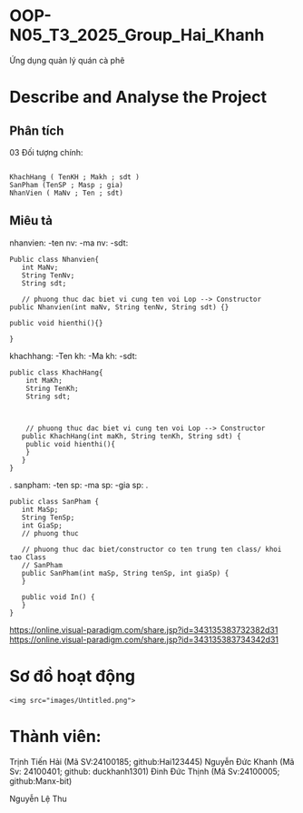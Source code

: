 # OOP-N05_T3_2025_Group_Hai_Khanh

Ứng dụng quản lý quán cà phê

# Describe and Analyse the Project 

## Phân tích

03 Đối tượng chính:

```

KhachHang ( TenKH ; Makh ; sdt )
SanPham (TenSP ; Masp ; gia)
NhanVien ( MaNv ; Ten ; sdt)

```

## Miêu tả
nhanvien: 
 -ten nv:
 -ma nv:
 -sdt:

 ```
 Public class Nhanvien{
    int MaNv;
    String TenNv;
    String sdt;

    // phuong thuc dac biet vi cung ten voi Lop --> Constructor
public Nhanvien(int maNv, String tenNv, String sdt) {}

public void hienthi(){}

}

```
khachhang:
 -Ten kh:
 -Ma kh:
 -sdt:
```
public class KhachHang{
    int MaKh;
    String TenKh;
    String sdt;



    // phuong thuc dac biet vi cung ten voi Lop --> Constructor
   public KhachHang(int maKh, String tenKh, String sdt) {
    public void hienthi(){
    }
   }
}
```
 .
sanpham:
 -ten sp:
 -ma sp:
 -gia sp:
 .
 ```
 public class SanPham {
    int MaSp;
    String TenSp;
    int GiaSp;
    // phuong thuc

    // phuong thuc dac biet/constructor co ten trung ten class/ khoi tao Class
    // SanPham
    public SanPham(int maSp, String tenSp, int giaSp) {
    }

    public void In() {
    }
}
 ```
https://online.visual-paradigm.com/share.jsp?id=343135383732382d31
https://online.visual-paradigm.com/share.jsp?id=343135383734342d31
# Sơ đồ hoạt động
```
<img src="images/Untitled.png">

```
# Thành viên:

Trịnh Tiến Hải (Mã SV:24100185; github:Hai123445)
Nguyễn Đức Khanh (Mã Sv: 24100401; github: duckhanh1301)
Đinh Đức Thịnh (Mã Sv:24100005; github:Manx-bit)

Nguyễn Lệ Thu
